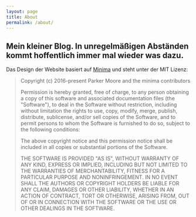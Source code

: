 ```yaml
---
layout: page
title: About
permalink: /about/
---
```


Mein kleiner Blog. In unregelmäßigen Abständen kommt hoffentlich immer mal wieder was dazu.
---
Das Design der Website basiert auf [Minima](https://github.com/jekyll/minima) und steht unter der MIT Lizenz:

>Copyright (c) 2016-present Parker Moore and the minima contributors
>
>Permission is hereby granted, free of charge, to any person obtaining a copy
of this software and associated documentation files (the "Software"), to deal
in the Software without restriction, including without limitation the rights
to use, copy, modify, merge, publish, distribute, sublicense, and/or sell
copies of the Software, and to permit persons to whom the Software is
furnished to do so, subject to the following conditions:
>
>The above copyright notice and this permission notice shall be included in
all copies or substantial portions of the Software.
>
>THE SOFTWARE IS PROVIDED "AS IS", WITHOUT WARRANTY OF ANY KIND, EXPRESS OR
IMPLIED, INCLUDING BUT NOT LIMITED TO THE WARRANTIES OF MERCHANTABILITY,
FITNESS FOR A PARTICULAR PURPOSE AND NONINFRINGEMENT. IN NO EVENT SHALL THE
AUTHORS OR COPYRIGHT HOLDERS BE LIABLE FOR ANY CLAIM, DAMAGES OR OTHER
LIABILITY, WHETHER IN AN ACTION OF CONTRACT, TORT OR OTHERWISE, ARISING FROM,
OUT OF OR IN CONNECTION WITH THE SOFTWARE OR THE USE OR OTHER DEALINGS IN
THE SOFTWARE.
